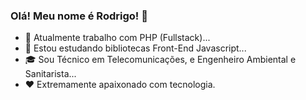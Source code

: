 ### Olá! Meu nome é Rodrigo! 👋

- 🔭 Atualmente trabalho com PHP (Fullstack)...
- 🌱 Estou estudando bibliotecas Front-End Javascript...
- 🎓 Sou Técnico em Telecomunicações, e Engenheiro Ambiental e Sanitarista...
- ❤️ Extremamente apaixonado com tecnologia.
